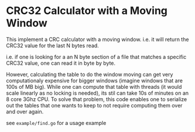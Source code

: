 # CRC32 Calculator with a Moving Window

This implement a CRC calculator with a moving window.  i.e. it will return the CRC32 value for the last N bytes read.

i.e. if one is looking for a an N byte section of a file that matches a specific CRC32 value, one can read it in byte by byte.

However, calculating the table to do the window moving can get very computationaly expensive for bigger windows (imagine windows that are 100s of MB big).  While one can compute that table with threads (it would scale linearly as no locking is needed), its stil can take 10s of minutes on an 8 core 3Ghz CPU.  To solve that problem, this code enables one to serialize out the tables that one wants to keep to not require computing them over and over again.

see ```example/find.go``` for a usage example
